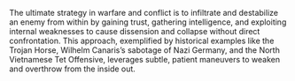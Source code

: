 The ultimate strategy in warfare and conflict is to infiltrate and destabilize an enemy from within by gaining trust, gathering intelligence, and exploiting internal weaknesses to cause dissension and collapse without direct confrontation. This approach, exemplified by historical examples like the Trojan Horse, Wilhelm Canaris’s sabotage of Nazi Germany, and the North Vietnamese Tet Offensive, leverages subtle, patient maneuvers to weaken and overthrow from the inside out.
